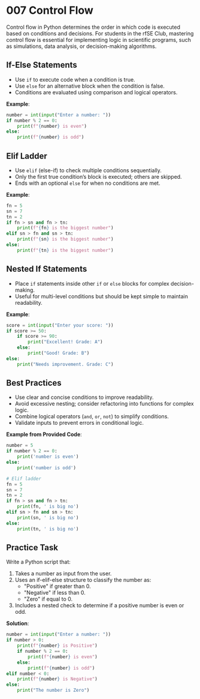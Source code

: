# 007 Control Flow

Control flow in Python determines the order in which code is executed based on conditions and decisions. For students in the rfSE Club, mastering control flow is essential for implementing logic in scientific programs, such as simulations, data analysis, or decision-making algorithms.

## If-Else Statements

- Use `if` to execute code when a condition is true.
- Use `else` for an alternative block when the condition is false.
- Conditions are evaluated using comparison and logical operators.

**Example**:

```python
number = int(input("Enter a number: "))
if number % 2 == 0:
    print(f"{number} is even")
else:
    print(f"{number} is odd")
```

## Elif Ladder

- Use `elif` (else-if) to check multiple conditions sequentially.
- Only the first true condition’s block is executed; others are skipped.
- Ends with an optional `else` for when no conditions are met.

**Example**:

```python
fn = 5
sn = 7
tn = 2
if fn > sn and fn > tn:
    print(f"{fn} is the biggest number")
elif sn > fn and sn > tn:
    print(f"{sn} is the biggest number")
else:
    print(f"{tn} is the biggest number")
```

## Nested If Statements

- Place `if` statements inside other `if` or `else` blocks for complex decision-making.
- Useful for multi-level conditions but should be kept simple to maintain readability.

**Example**:

```python
score = int(input("Enter your score: "))
if score >= 50:
    if score >= 90:
        print("Excellent! Grade: A")
    else:
        print("Good! Grade: B")
else:
    print("Needs improvement. Grade: C")
```

## Best Practices

- Use clear and concise conditions to improve readability.
- Avoid excessive nesting; consider refactoring into functions for complex logic.
- Combine logical operators (`and`, `or`, `not`) to simplify conditions.
- Validate inputs to prevent errors in conditional logic.

**Example from Provided Code**:

```python
number = 5
if number % 2 == 0:
    print('number is even')
else:
    print('number is odd')

# Elif ladder
fn = 5
sn = 7
tn = 2
if fn > sn and fn > tn:
    print(fn, ' is big no')
elif sn > fn and sn > tn:
    print(sn, ' is big no')
else:
    print(tn, ' is big no')
```

## Practice Task

Write a Python script that:

1. Takes a number as input from the user.
2. Uses an if-elif-else structure to classify the number as:
   - "Positive" if greater than 0.
   - "Negative" if less than 0.
   - "Zero" if equal to 0.
3. Includes a nested check to determine if a positive number is even or odd.

**Solution**:

```python
number = int(input("Enter a number: "))
if number > 0:
    print(f"{number} is Positive")
    if number % 2 == 0:
        print(f"{number} is even")
    else:
        print(f"{number} is odd")
elif number < 0:
    print(f"{number} is Negative")
else:
    print("The number is Zero")
```
